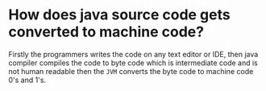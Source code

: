 # How does java source code gets converted to machine code?
Firstly the programmers writes the code on any text editor or IDE,
then java compiler compiles the code to byte code which is intermediate code
and is not human readable then the `JVM` converts the byte code to 
machine code 0's and 1's.
